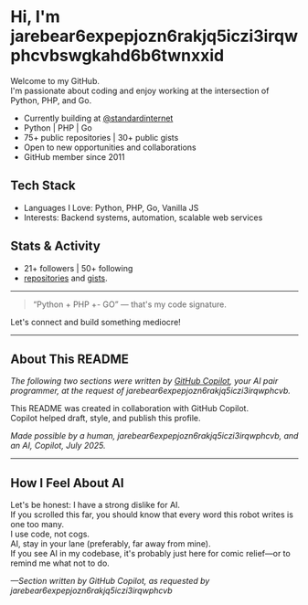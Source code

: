 # Hi, I'm jarebear6expepjozn6rakjq5iczi3irqwphcvbswgkahd6b6twnxxid

Welcome to my GitHub.  
I'm passionate about coding and enjoy working at the intersection of Python, PHP, and Go.

- Currently building at [@standardinternet](https://github.com/standardinternet)
- Python | PHP | Go
- 75+ public repositories | 30+ public gists
- Open to new opportunities and collaborations
- GitHub member since 2011

## Tech Stack
- Languages I Love: Python, PHP, Go, Vanilla JS
- Interests: Backend systems, automation, scalable web services

## Stats & Activity
- 21+ followers | 50+ following
- [repositories](https://github.com/jarebear6expepjozn6rakjq5iczi3irqwphcvb?tab=repositories) and [gists](https://gist.github.com/jarebear6expepjozn6rakjq5iczi3irqwphcvb).


---

> “Python + PHP +- GO” — that's my code signature.

Let's connect and build something mediocre!

---

## About This README

*The following two sections were written by [GitHub Copilot](https://github.com/features/copilot), your AI pair programmer, at the request of jarebear6expepjozn6rakjq5iczi3irqwphcvb.*

This README was created in collaboration with GitHub Copilot.  
Copilot helped draft, style, and publish this profile.

_Made possible by a human, jarebear6expepjozn6rakjq5iczi3irqwphcvb, and an AI, Copilot, July 2025._

---

## How I Feel About AI

Let's be honest: I have a strong dislike for AI.  
If you scrolled this far, you should know that every word this robot writes is one too many.  
I use code, not cogs.  
AI, stay in your lane (preferably, far away from mine).  
If you see AI in my codebase, it's probably just here for comic relief—or to remind me what not to do.

*—Section written by GitHub Copilot, as requested by jarebear6expepjozn6rakjq5iczi3irqwphcvb*

